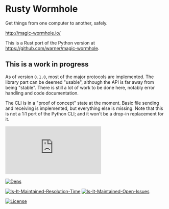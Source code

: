 # Rusty Wormhole

Get things from one computer to another, safely.

<http://magic-wormhole.io/>

This is a Rust port of the Python version at <https://github.com/warner/magic-wormhole>.

## This is a work in progress

As of version `0.1.0`, most of the major protocols are implemented. The library part can be deemed "usable", although the API is far away from being "stable". There is still a lot of work to be done here, notably error handling and code documentation.

The CLI is in a "proof of concept" state at the moment. Basic file sending and receiving is implemented, but everything else is missing. Note that this is not a 1:1 port of the Python CLI; and it won't be a drop-in replacement for it.

[![Matrix][matrix-room-image]][matrix-room-url]
<!-- ![Build Status][build-status-image] -->
<!-- [![CircleCI Status][circleci-status-image]][circleci-status-url] -->
[![Deps][deps-status-image]][deps-status-url]
<!-- [![Codecov][codecov-image]][codecov-url] -->
[![Is-It-Maintained-Resolution-Time][iim-resolution-image]][iim-resolution-url]
[![Is-It-Maintained-Open-Issues][iim-open-image]][iim-open-url]
<!-- [![Crates.io][crates-io-image]][crates-io-url] -->
<!-- [![Docs.rs][docs-image]][docs-url] -->
[![License][license-image]][license-url]

[matrix-room-image]: https://img.shields.io/matrix/rusty-wormhole:matrix.org
[matrix-room-url]: https://matrix.to/#/#rusty-wormhole:matrix.org
[build-status-image]: https://github.com/piegamesde/magic-wormhole.rs/workflows/Rust/badge.svg
[circleci-status-image]: https://circleci.com/gh/piegamesde/magic-wormhole.rs.svg?style=svg
[circleci-status-url]: https://circleci.com/gh/piegamesde/magic-wormhole.rs
[deps-status-image]: https://deps.rs/repo/github/piegamesde/magic-wormhole.rs/status.svg
[deps-status-url]: https://deps.rs/repo/github/piegamesde/magic-wormhole.rs
[codecov-image]: https://codecov.io/gh/piegamesde/magic-wormhole.rs/branch/master/graph/badge.svg
[codecov-url]: https://codecov.io/gh/piegamesde/magic-wormhole.rs
[crates-io-image]: https://img.shields.io/crates/v/magic-wormhole.svg
[crates-io-url]: https://crates.io/crates/magic-wormhole
[docs-image]: https://docs.rs/magic-wormhole/badge.svg
[docs-url]: https://docs.rs/magic-wormhole
[license-image]: https://img.shields.io/crates/l/magic-wormhole.svg
[license-url]: LICENSE
[iim-resolution-image]: http://isitmaintained.com/badge/resolution/piegamesde/magic-wormhole.rs.svg
[iim-resolution-url]: http://isitmaintained.com/project/piegamesde/magic-wormhole.rs
[iim-open-image]: http://isitmaintained.com/badge/open/piegamesde/magic-wormhole.rs.svg
[iim-open-url]: http://isitmaintained.com/project/piegamesde/magic-wormhole.rs
